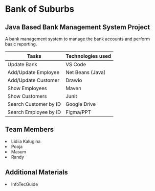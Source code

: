 # Bank of Suburbs

## Java Based Bank Management System Project
A bank management system to manage the bank accounts and perform basic reporting.

| Tasks    | Technologies used |
| -------- | ------- |
| Update Bank  | VS Code    |
| Add/Update Employee | Net Beans (Java)     |
| Add/Update Customer| Drawio    |
| Show Employees| Maven    |
| Show Customers| Junit    |
| Search Customer by ID| Google Drive    |
| Search Employee by ID| Figma/PPT    |

## Team Members
<li>Lidiia Kalugina</li>
<li>Pooja</li>
<li>Masum</li>
<li>Randy</li>

## Additional Materials
<li>InfoTecGuide</li>

